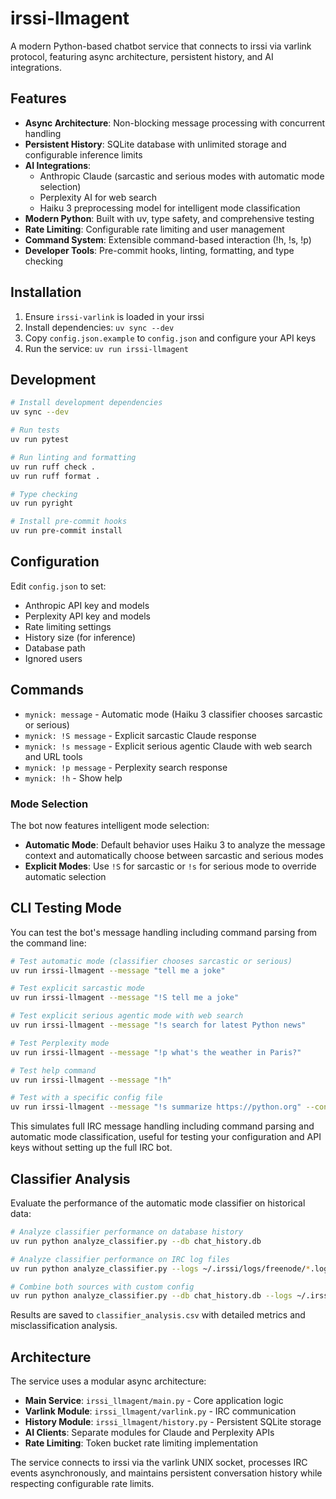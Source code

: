 # irssi-llmagent

A modern Python-based chatbot service that connects to irssi via varlink protocol, featuring async architecture, persistent history, and AI integrations.

## Features

- **Async Architecture**: Non-blocking message processing with concurrent handling
- **Persistent History**: SQLite database with unlimited storage and configurable inference limits
- **AI Integrations**:
  - Anthropic Claude (sarcastic and serious modes with automatic mode selection)
  - Perplexity AI for web search
  - Haiku 3 preprocessing model for intelligent mode classification
- **Modern Python**: Built with uv, type safety, and comprehensive testing
- **Rate Limiting**: Configurable rate limiting and user management
- **Command System**: Extensible command-based interaction (!h, !s, !p)
- **Developer Tools**: Pre-commit hooks, linting, formatting, and type checking

## Installation

1. Ensure `irssi-varlink` is loaded in your irssi
2. Install dependencies: `uv sync --dev`
3. Copy `config.json.example` to `config.json` and configure your API keys
4. Run the service: `uv run irssi-llmagent`

## Development

```bash
# Install development dependencies
uv sync --dev

# Run tests
uv run pytest

# Run linting and formatting
uv run ruff check .
uv run ruff format .

# Type checking
uv run pyright

# Install pre-commit hooks
uv run pre-commit install
```

## Configuration

Edit `config.json` to set:
- Anthropic API key and models
- Perplexity API key and models
- Rate limiting settings
- History size (for inference)
- Database path
- Ignored users

## Commands

- `mynick: message` - Automatic mode (Haiku 3 classifier chooses sarcastic or serious)
- `mynick: !S message` - Explicit sarcastic Claude response
- `mynick: !s message` - Explicit serious agentic Claude with web search and URL tools
- `mynick: !p message` - Perplexity search response
- `mynick: !h` - Show help

### Mode Selection

The bot now features intelligent mode selection:
- **Automatic Mode**: Default behavior uses Haiku 3 to analyze the message context and automatically choose between sarcastic and serious modes
- **Explicit Modes**: Use `!S` for sarcastic or `!s` for serious mode to override automatic selection

## CLI Testing Mode

You can test the bot's message handling including command parsing from the command line:

```bash
# Test automatic mode (classifier chooses sarcastic or serious)
uv run irssi-llmagent --message "tell me a joke"

# Test explicit sarcastic mode
uv run irssi-llmagent --message "!S tell me a joke"

# Test explicit serious agentic mode with web search
uv run irssi-llmagent --message "!s search for latest Python news"

# Test Perplexity mode
uv run irssi-llmagent --message "!p what's the weather in Paris?"

# Test help command
uv run irssi-llmagent --message "!h"

# Test with a specific config file
uv run irssi-llmagent --message "!s summarize https://python.org" --config /path/to/config.json
```

This simulates full IRC message handling including command parsing and automatic mode classification, useful for testing your configuration and API keys without setting up the full IRC bot.

## Classifier Analysis

Evaluate the performance of the automatic mode classifier on historical data:

```bash
# Analyze classifier performance on database history
uv run python analyze_classifier.py --db chat_history.db

# Analyze classifier performance on IRC log files
uv run python analyze_classifier.py --logs ~/.irssi/logs/freenode/*.log

# Combine both sources with custom config
uv run python analyze_classifier.py --db chat_history.db --logs ~/.irssi/logs/ --config config.json
```

Results are saved to `classifier_analysis.csv` with detailed metrics and misclassification analysis.

## Architecture

The service uses a modular async architecture:
- **Main Service**: `irssi_llmagent/main.py` - Core application logic
- **Varlink Module**: `irssi_llmagent/varlink.py` - IRC communication
- **History Module**: `irssi_llmagent/history.py` - Persistent SQLite storage
- **AI Clients**: Separate modules for Claude and Perplexity APIs
- **Rate Limiting**: Token bucket rate limiting implementation

The service connects to irssi via the varlink UNIX socket, processes IRC events asynchronously, and maintains persistent conversation history while respecting configurable rate limits.
